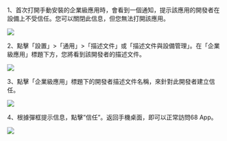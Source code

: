 1、首次打開手動安裝的企業級應用時，會看到一個通知，提示該應用的開發者在設備上不受信任。您可以關閉此信息，但您無法打開該應用。


![](https://68tt.co/images/enterprise/step1.png)

2、點擊「設置」>「通用」>「描述文件」或「描述文件與設備管理」。在「企業級應用」標題下方，您將看到該開發者的描述文件。


![](https://68tt.co/images/enterprise/step2.png)

3、點擊「企業級應用」標題下的開發者描述文件名稱，來針對此開發者建立信任。


![](https://68tt.co/images/enterprise/step3.png)

4、根據彈框提示信息，點擊”信任”。返回手機桌面，即可以正常訪問68 App。


![](https://68tt.co/images/enterprise/step4.png)